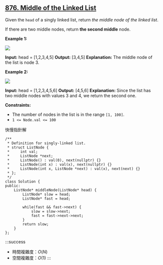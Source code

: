 ## [876\. Middle of the Linked List](https://leetcode.com/problems/middle-of-the-linked-list/)

Given the `head` of a singly linked list, return _the middle node of the linked list_.

If there are two middle nodes, return **the second middle** node.

**Example 1:**

![](https://assets.leetcode.com/uploads/2021/07/23/lc-midlist1.jpg)

**Input:** head = \[1,2,3,4,5\]
**Output:** \[3,4,5\]
**Explanation:** The middle node of the list is node 3.

**Example 2:**

![](https://assets.leetcode.com/uploads/2021/07/23/lc-midlist2.jpg)

**Input:** head = \[1,2,3,4,5,6\]
**Output:** \[4,5,6\]
**Explanation:** Since the list has two middle nodes with values 3 and 4, we return the second one.

**Constraints:**

-   The number of nodes in the list is in the range `[1, 100]`.
-   `1 <= Node.val <= 100`

快慢指針解

```cpp=
/**
 * Definition for singly-linked list.
 * struct ListNode {
 *     int val;
 *     ListNode *next;
 *     ListNode() : val(0), next(nullptr) {}
 *     ListNode(int x) : val(x), next(nullptr) {}
 *     ListNode(int x, ListNode *next) : val(x), next(next) {}
 * };
 */
class Solution {
public:
    ListNode* middleNode(ListNode* head) {
        ListNode* slow = head;
        ListNode* fast = head;

        while(fast && fast->next) {
            slow = slow->next;
            fast = fast->next->next;
        }
        return slow;
    }
};
```

:::success
- 時間複雜度：$O(N)$
- 空間複雜度：$O(1)$
:::
